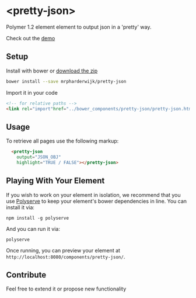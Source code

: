 # &lt;pretty-json&gt;

Polymer 1.2 element element to output json in a 'pretty' way.

Check out the [demo](http://mrpharderwijk.github.io/pretty-json/)

## Setup
Install with bower or [download the zip](https://github.com/mrpharderwijk/pretty-json/archive/v1.0.0.zip)
```bash
bower install --save mrpharderwijk/pretty-json
```
Import it in your code
```html
<!-- for relative paths -->
<link rel="import"href="../bower_components/pretty-json/pretty-json.html">
```

## Usage
To retrieve all pages use the following markup:

```html
  <pretty-json
    output="JSON_OBJ"
    highlight="TRUE / FALSE"></pretty-json>
```

## Playing With Your Element

If you wish to work on your element in isolation, we recommend that you use
[Polyserve](https://github.com/PolymerLabs/polyserve) to keep your element's
bower dependencies in line. You can install it via:

    npm install -g polyserve

And you can run it via:

    polyserve

Once running, you can preview your element at
`http://localhost:8080/components/pretty-json/`.

## Contribute
Feel free to extend it or propose new functionality
